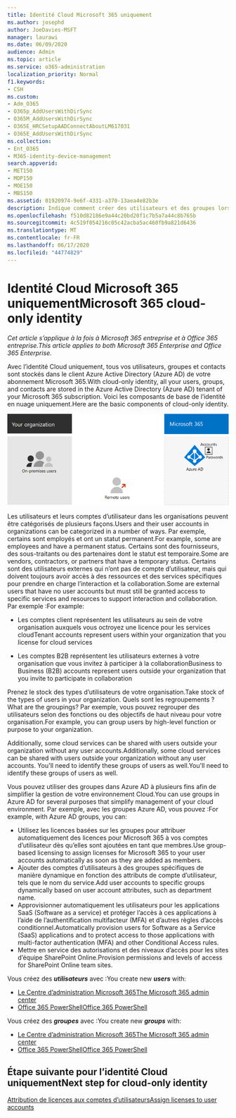```yaml
---
title: Identité Cloud Microsoft 365 uniquement
ms.author: josephd
author: JoeDavies-MSFT
manager: laurawi
ms.date: 06/09/2020
audience: Admin
ms.topic: article
ms.service: o365-administration
localization_priority: Normal
f1.keywords:
- CSH
ms.custom:
- Adm_O365
- O365p_AddUsersWithDirSync
- O365M_AddUsersWithDirSync
- O365E_HRCSetupAADConnectAboutLM617031
- O365E_AddUsersWithDirSync
ms.collection:
- Ent_O365
- M365-identity-device-management
search.appverid:
- MET150
- MOP150
- MOE150
- MBS150
ms.assetid: 01920974-9e6f-4331-a370-13aea4e82b3e
description: Indique comment créer des utilisateurs et des groupes lorsque votre abonnement Microsoft 365 utilise l’identité de Cloud uniquement.
ms.openlocfilehash: f510d82186e9a44c20bd20f1c7b5a7a44c8b765b
ms.sourcegitcommit: 4c519f054216c05c42acba5ac460fb9a821d6436
ms.translationtype: MT
ms.contentlocale: fr-FR
ms.lasthandoff: 06/17/2020
ms.locfileid: "44774829"
---
```

# <a name="microsoft-365-cloud-only-identity"></a><span data-ttu-id="e5ee1-103">Identité Cloud Microsoft 365 uniquement</span><span class="sxs-lookup"><span data-stu-id="e5ee1-103">Microsoft 365 cloud-only identity</span></span>

<span data-ttu-id="e5ee1-104">*Cet article s’applique à la fois à Microsoft 365 entreprise et à Office 365 entreprise.*</span><span class="sxs-lookup"><span data-stu-id="e5ee1-104">*This article applies to both Microsoft 365 Enterprise and Office 365 Enterprise.*</span></span>

<span data-ttu-id="e5ee1-105">Avec l’identité Cloud uniquement, tous vos utilisateurs, groupes et contacts sont stockés dans le client Azure Active Directory (Azure AD) de votre abonnement Microsoft 365.</span><span class="sxs-lookup"><span data-stu-id="e5ee1-105">With cloud-only identity, all your users, groups, and contacts are stored in the Azure Active Directory (Azure AD) tenant of your Microsoft 365 subscription.</span></span> <span data-ttu-id="e5ee1-106">Voici les composants de base de l’identité en nuage uniquement.</span><span class="sxs-lookup"><span data-stu-id="e5ee1-106">Here are the basic components of cloud-only identity.</span></span>
 
![Composants de base de l’identité en nuage uniquement](./media/about-office-365-identity/cloud-only-identity.png)

<span data-ttu-id="e5ee1-108">Les utilisateurs et leurs comptes d’utilisateur dans les organisations peuvent être catégorisés de plusieurs façons.</span><span class="sxs-lookup"><span data-stu-id="e5ee1-108">Users and their user accounts in organizations can be categorized in a number of ways.</span></span> <span data-ttu-id="e5ee1-109">Par exemple, certains sont employés et ont un statut permanent.</span><span class="sxs-lookup"><span data-stu-id="e5ee1-109">For example, some are employees and have a permanent status.</span></span> <span data-ttu-id="e5ee1-110">Certains sont des fournisseurs, des sous-traitants ou des partenaires dont le statut est temporaire.</span><span class="sxs-lookup"><span data-stu-id="e5ee1-110">Some are vendors, contractors, or partners that have a temporary status.</span></span> <span data-ttu-id="e5ee1-111">Certains sont des utilisateurs externes qui n’ont pas de compte d’utilisateur, mais qui doivent toujours avoir accès à des ressources et des services spécifiques pour prendre en charge l’interaction et la collaboration.</span><span class="sxs-lookup"><span data-stu-id="e5ee1-111">Some are external users that have no user accounts but must still be granted access to specific services and resources to support interaction and collaboration.</span></span> <span data-ttu-id="e5ee1-112">Par exemple :</span><span class="sxs-lookup"><span data-stu-id="e5ee1-112">For example:</span></span>

- <span data-ttu-id="e5ee1-113">Les comptes client représentent les utilisateurs au sein de votre organisation auxquels vous octroyez une licence pour les services cloud</span><span class="sxs-lookup"><span data-stu-id="e5ee1-113">Tenant accounts represent users within your organization that you license for cloud services</span></span>

- <span data-ttu-id="e5ee1-114">Les comptes B2B représentent les utilisateurs externes à votre organisation que vous invitez à participer à la collaboration</span><span class="sxs-lookup"><span data-stu-id="e5ee1-114">Business to Business (B2B) accounts represent users outside your organization that you invite to participate in collaboration</span></span>

<span data-ttu-id="e5ee1-115">Prenez le stock des types d’utilisateurs de votre organisation.</span><span class="sxs-lookup"><span data-stu-id="e5ee1-115">Take stock of the types of users in your organization.</span></span> <span data-ttu-id="e5ee1-116">Quels sont les regroupements ?</span><span class="sxs-lookup"><span data-stu-id="e5ee1-116">What are the groupings?</span></span> <span data-ttu-id="e5ee1-117">Par exemple, vous pouvez regrouper des utilisateurs selon des fonctions ou des objectifs de haut niveau pour votre organisation.</span><span class="sxs-lookup"><span data-stu-id="e5ee1-117">For example, you can group users by high-level function or purpose to your organization.</span></span>

<span data-ttu-id="e5ee1-118">Additionally, some cloud services can be shared with users outside your organization without any user accounts.</span><span class="sxs-lookup"><span data-stu-id="e5ee1-118">Additionally, some cloud services can be shared with users outside your organization without any user accounts.</span></span> <span data-ttu-id="e5ee1-119">You'll need to identify these groups of users as well.</span><span class="sxs-lookup"><span data-stu-id="e5ee1-119">You'll need to identify these groups of users as well.</span></span>

<span data-ttu-id="e5ee1-120">Vous pouvez utiliser des groupes dans Azure AD à plusieurs fins afin de simplifier la gestion de votre environnement Cloud.</span><span class="sxs-lookup"><span data-stu-id="e5ee1-120">You can use groups in Azure AD for several purposes that simplify management of your cloud environment.</span></span> <span data-ttu-id="e5ee1-121">Par exemple, avec les groupes Azure AD, vous pouvez :</span><span class="sxs-lookup"><span data-stu-id="e5ee1-121">For example, with Azure AD groups, you can:</span></span>

- <span data-ttu-id="e5ee1-122">Utilisez les licences basées sur les groupes pour attribuer automatiquement des licences pour Microsoft 365 à vos comptes d’utilisateur dès qu’elles sont ajoutées en tant que membres.</span><span class="sxs-lookup"><span data-stu-id="e5ee1-122">Use group-based licensing to assign licenses for Microsoft 365 to your user accounts automatically as soon as they are added as members.</span></span>
- <span data-ttu-id="e5ee1-123">Ajouter des comptes d’utilisateurs à des groupes spécifiques de manière dynamique en fonction des attributs de compte d’utilisateur, tels que le nom du service.</span><span class="sxs-lookup"><span data-stu-id="e5ee1-123">Add user accounts to specific groups dynamically based on user account attributes, such as department name.</span></span>
- <span data-ttu-id="e5ee1-124">Approvisionner automatiquement les utilisateurs pour les applications SaaS (Software as a service) et protéger l’accès à ces applications à l’aide de l’authentification multifacteur (MFA) et d’autres règles d’accès conditionnel.</span><span class="sxs-lookup"><span data-stu-id="e5ee1-124">Automatically provision users for Software as a Service (SaaS) applications and to protect access to those applications with multi-factor authentication (MFA) and other Conditional Access rules.</span></span>
- <span data-ttu-id="e5ee1-125">Mettre en service des autorisations et des niveaux d’accès pour les sites d’équipe SharePoint Online.</span><span class="sxs-lookup"><span data-stu-id="e5ee1-125">Provision permissions and levels of access for SharePoint Online team sites.</span></span>

<span data-ttu-id="e5ee1-126">Vous créez des ***utilisateurs*** avec :</span><span class="sxs-lookup"><span data-stu-id="e5ee1-126">You create new ***users*** with:</span></span>

- [<span data-ttu-id="e5ee1-127">Le Centre d’administration Microsoft 365</span><span class="sxs-lookup"><span data-stu-id="e5ee1-127">The Microsoft 365 admin center</span></span>](https://docs.microsoft.com/office365/admin/add-users/add-users)
- [<span data-ttu-id="e5ee1-128">Office 365 PowerShell</span><span class="sxs-lookup"><span data-stu-id="e5ee1-128">Office 365 PowerShell</span></span>](https://docs.microsoft.com/office365/enterprise/powershell/create-user-accounts-with-office-365-powershell)

<span data-ttu-id="e5ee1-129">Vous créez des ***groupes*** avec :</span><span class="sxs-lookup"><span data-stu-id="e5ee1-129">You create new ***groups*** with:</span></span>

- [<span data-ttu-id="e5ee1-130">Le Centre d’administration Microsoft 365</span><span class="sxs-lookup"><span data-stu-id="e5ee1-130">The Microsoft 365 admin center</span></span>](https://docs.microsoft.com/office365/admin/create-groups/create-groups)
- [<span data-ttu-id="e5ee1-131">Office 365 PowerShell</span><span class="sxs-lookup"><span data-stu-id="e5ee1-131">Office 365 PowerShell</span></span>](https://docs.microsoft.com/office365/enterprise/powershell/manage-office-365-groups-with-powershell)


## <a name="next-step-for-cloud-only-identity"></a><span data-ttu-id="e5ee1-132">Étape suivante pour l’identité Cloud uniquement</span><span class="sxs-lookup"><span data-stu-id="e5ee1-132">Next step for cloud-only identity</span></span>

[<span data-ttu-id="e5ee1-133">Attribution de licences aux comptes d’utilisateurs</span><span class="sxs-lookup"><span data-stu-id="e5ee1-133">Assign licenses to user accounts</span></span>](assign-licenses-to-user-accounts.md)
